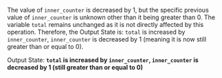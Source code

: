 The value of `inner_counter` is decreased by 1, but the specific previous value of `inner_counter` is unknown other than it being greater than 0. The variable `total` remains unchanged as it is not directly affected by this operation. Therefore, the Output State is: `total` is increased by `inner_counter`, `inner_counter` is decreased by 1 (meaning it is now still greater than or equal to 0).

Output State: **`total` is increased by `inner_counter`, `inner_counter` is decreased by 1 (still greater than or equal to 0)**